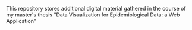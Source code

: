 This repository stores additional digital material gathered in the course of my master's thesis "Data Visualization for Epidemiological Data: a Web Application"
